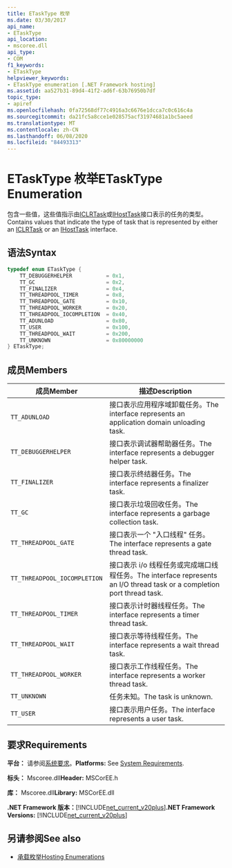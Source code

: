 ```yaml
---
title: ETaskType 枚举
ms.date: 03/30/2017
api_name:
- ETaskType
api_location:
- mscoree.dll
api_type:
- COM
f1_keywords:
- ETaskType
helpviewer_keywords:
- ETaskType enumeration [.NET Framework hosting]
ms.assetid: aa527b31-89d4-41f2-ad6f-63b76950b7df
topic_type:
- apiref
ms.openlocfilehash: 0fa72568df77c4916a3c6676e1dcca7c0c616c4a
ms.sourcegitcommit: da21fc5a8cce1e028575acf31974681a1bc5aeed
ms.translationtype: MT
ms.contentlocale: zh-CN
ms.lasthandoff: 06/08/2020
ms.locfileid: "84493313"
---
```

# <a name="etasktype-enumeration"></a><span data-ttu-id="8ba09-102">ETaskType 枚举</span><span class="sxs-lookup"><span data-stu-id="8ba09-102">ETaskType Enumeration</span></span>
<span data-ttu-id="8ba09-103">包含一些值，这些值指示由[ICLRTask](iclrtask-interface.md)或[IHostTask](ihosttask-interface.md)接口表示的任务的类型。</span><span class="sxs-lookup"><span data-stu-id="8ba09-103">Contains values that indicate the type of task that is represented by either an [ICLRTask](iclrtask-interface.md) or an [IHostTask](ihosttask-interface.md) interface.</span></span>  
  
## <a name="syntax"></a><span data-ttu-id="8ba09-104">语法</span><span class="sxs-lookup"><span data-stu-id="8ba09-104">Syntax</span></span>  
  
```cpp  
typedef enum ETaskType {  
    TT_DEBUGGERHELPER           = 0x1,  
    TT_GC                       = 0x2,  
    TT_FINALIZER                = 0x4,  
    TT_THREADPOOL_TIMER         = 0x8,  
    TT_THREADPOOL_GATE          = 0x10,  
    TT_THREADPOOL_WORKER        = 0x20,  
    TT_THREADPOOL_IOCOMPLETION  = 0x40,  
    TT_ADUNLOAD                 = 0x80,  
    TT_USER                     = 0x100,  
    TT_THREADPOOL_WAIT          = 0x200,  
    TT_UNKNOWN                  = 0x80000000  
} ETaskType;  
```  
  
## <a name="members"></a><span data-ttu-id="8ba09-105">成员</span><span class="sxs-lookup"><span data-stu-id="8ba09-105">Members</span></span>  
  
|<span data-ttu-id="8ba09-106">成员</span><span class="sxs-lookup"><span data-stu-id="8ba09-106">Member</span></span>|<span data-ttu-id="8ba09-107">描述</span><span class="sxs-lookup"><span data-stu-id="8ba09-107">Description</span></span>|  
|------------|-----------------|  
|`TT_ADUNLOAD`|<span data-ttu-id="8ba09-108">接口表示应用程序域卸载任务。</span><span class="sxs-lookup"><span data-stu-id="8ba09-108">The interface represents an application domain unloading task.</span></span>|  
|`TT_DEBUGGERHELPER`|<span data-ttu-id="8ba09-109">接口表示调试器帮助器任务。</span><span class="sxs-lookup"><span data-stu-id="8ba09-109">The interface represents a debugger helper task.</span></span>|  
|`TT_FINALIZER`|<span data-ttu-id="8ba09-110">接口表示终结器任务。</span><span class="sxs-lookup"><span data-stu-id="8ba09-110">The interface represents a finalizer task.</span></span>|  
|`TT_GC`|<span data-ttu-id="8ba09-111">接口表示垃圾回收任务。</span><span class="sxs-lookup"><span data-stu-id="8ba09-111">The interface represents a garbage collection task.</span></span>|  
|`TT_THREADPOOL_GATE`|<span data-ttu-id="8ba09-112">接口表示一个 "入口线程" 任务。</span><span class="sxs-lookup"><span data-stu-id="8ba09-112">The interface represents a gate thread task.</span></span>|  
|`TT_THREADPOOL_IOCOMPLETION`|<span data-ttu-id="8ba09-113">接口表示 i/o 线程任务或完成端口线程任务。</span><span class="sxs-lookup"><span data-stu-id="8ba09-113">The interface represents an I/O thread task or a completion port thread task.</span></span>|  
|`TT_THREADPOOL_TIMER`|<span data-ttu-id="8ba09-114">接口表示计时器线程任务。</span><span class="sxs-lookup"><span data-stu-id="8ba09-114">The interface represents a timer thread task.</span></span>|  
|`TT_THREADPOOL_WAIT`|<span data-ttu-id="8ba09-115">接口表示等待线程任务。</span><span class="sxs-lookup"><span data-stu-id="8ba09-115">The interface represents a wait thread task.</span></span>|  
|`TT_THREADPOOL_WORKER`|<span data-ttu-id="8ba09-116">接口表示工作线程任务。</span><span class="sxs-lookup"><span data-stu-id="8ba09-116">The interface represents a worker thread task.</span></span>|  
|`TT_UNKNOWN`|<span data-ttu-id="8ba09-117">任务未知。</span><span class="sxs-lookup"><span data-stu-id="8ba09-117">The task is unknown.</span></span>|  
|`TT_USER`|<span data-ttu-id="8ba09-118">接口表示用户任务。</span><span class="sxs-lookup"><span data-stu-id="8ba09-118">The interface represents a user task.</span></span>|  
  
## <a name="requirements"></a><span data-ttu-id="8ba09-119">要求</span><span class="sxs-lookup"><span data-stu-id="8ba09-119">Requirements</span></span>  
 <span data-ttu-id="8ba09-120">**平台：** 请参阅[系统要求](../../get-started/system-requirements.md)。</span><span class="sxs-lookup"><span data-stu-id="8ba09-120">**Platforms:** See [System Requirements](../../get-started/system-requirements.md).</span></span>  
  
 <span data-ttu-id="8ba09-121">**标头：** Mscoree.dll</span><span class="sxs-lookup"><span data-stu-id="8ba09-121">**Header:** MSCorEE.h</span></span>  
  
 <span data-ttu-id="8ba09-122">**库：** Mscoree.dll</span><span class="sxs-lookup"><span data-stu-id="8ba09-122">**Library:** MSCorEE.dll</span></span>  
  
 <span data-ttu-id="8ba09-123">**.NET Framework 版本：**[!INCLUDE[net_current_v20plus](../../../../includes/net-current-v20plus-md.md)]</span><span class="sxs-lookup"><span data-stu-id="8ba09-123">**.NET Framework Versions:** [!INCLUDE[net_current_v20plus](../../../../includes/net-current-v20plus-md.md)]</span></span>  
  
## <a name="see-also"></a><span data-ttu-id="8ba09-124">另请参阅</span><span class="sxs-lookup"><span data-stu-id="8ba09-124">See also</span></span>

- [<span data-ttu-id="8ba09-125">承载枚举</span><span class="sxs-lookup"><span data-stu-id="8ba09-125">Hosting Enumerations</span></span>](hosting-enumerations.md)
